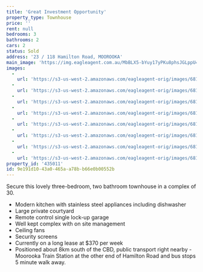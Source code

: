 ```yaml
---
title: 'Great Investment Opportunity'
property_type: Townhouse
price: ''
rent: null
bedrooms: 3
bathrooms: 2
cars: 2
status: Sold
address: '23 / 118 Hamilton Road, MOOROOKA'
main_image: 'https://img.eagleagent.com.au/MbBLX5-bYuy17yPKu8phsJGLppU=/1280x854/smart/https://s3-us-west-2.amazonaws.com/eagleagent-orig/images/6819760/106432377-image-M.jpg'
images:
  -
    url: 'https://s3-us-west-2.amazonaws.com/eagleagent-orig/images/6819767/106432377-image-G.jpg'
  -
    url: 'https://s3-us-west-2.amazonaws.com/eagleagent-orig/images/6819766/106432377-image-F.jpg'
  -
    url: 'https://s3-us-west-2.amazonaws.com/eagleagent-orig/images/6819765/106432377-image-E.jpg'
  -
    url: 'https://s3-us-west-2.amazonaws.com/eagleagent-orig/images/6819764/106432377-image-D.jpg'
  -
    url: 'https://s3-us-west-2.amazonaws.com/eagleagent-orig/images/6819763/106432377-image-C.jpg'
  -
    url: 'https://s3-us-west-2.amazonaws.com/eagleagent-orig/images/6819762/106432377-image-B.jpg'
  -
    url: 'https://s3-us-west-2.amazonaws.com/eagleagent-orig/images/6819761/106432377-image-A.jpg'
  -
    url: 'https://s3-us-west-2.amazonaws.com/eagleagent-orig/images/6819760/106432377-image-M.jpg'
property_id: '435011'
id: 9e191d10-43a0-465a-a78b-b66e0b00552b
---
```

Secure this lovely three-bedroom, two bathroom townhouse in a complex of 30.

*  Modern kitchen with stainless steel appliances including dishwasher
*  Large private courtyard
*  Remote control single lock-up garage
*  Well kept complex with on site management
*  Ceiling fans
*  Security screens
*  Currently on a long lease at $370 per week
*  Positioned about 8km south of the CBD, public transport right nearby - Moorooka Train Station at the other end of Hamilton Road and bus stops 5 minute walk away.